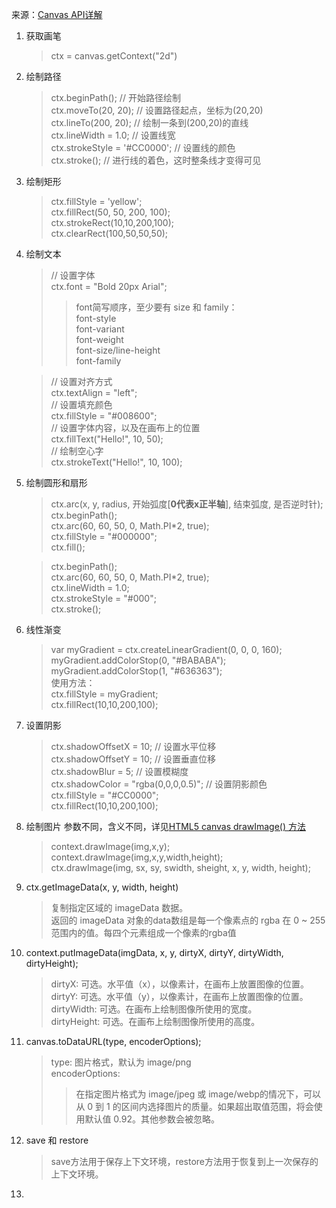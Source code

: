 来源：[Canvas API详解](https://www.cnblogs.com/eaglesour/p/8948215.html)
1. 获取画笔
    > ctx = canvas.getContext("2d")  
2. 绘制路径
    > ctx.beginPath(); // 开始路径绘制  
    > ctx.moveTo(20, 20); // 设置路径起点，坐标为(20,20)  
    > ctx.lineTo(200, 20); // 绘制一条到(200,20)的直线  
    > ctx.lineWidth = 1.0; // 设置线宽  
    > ctx.strokeStyle = '#CC0000'; // 设置线的颜色  
    > ctx.stroke(); // 进行线的着色，这时整条线才变得可见  
3. 绘制矩形
    > ctx.fillStyle = 'yellow';  
    > ctx.fillRect(50, 50, 200, 100);   
    > ctx.strokeRect(10,10,200,100);   
    > ctx.clearRect(100,50,50,50);  
4. 绘制文本
    > // 设置字体  
    > ctx.font = "Bold 20px Arial";   
    >> font简写顺序，至少要有 size 和 family：  
    >> font-style  
    >> font-variant  
    >> font-weight  
    >> font-size/line-height  
    >> font-family  

    > // 设置对齐方式  
    > ctx.textAlign = "left";  
    > // 设置填充颜色  
    > ctx.fillStyle = "#008600";   
    > // 设置字体内容，以及在画布上的位置  
    > ctx.fillText("Hello!", 10, 50);   
    > // 绘制空心字  
    > ctx.strokeText("Hello!", 10, 100);  

5. 绘制圆形和扇形
    > ctx.arc(x, y, radius, 开始弧度[**0代表x正半轴**], 结束弧度, 是否逆时针);
    > ctx.beginPath();   
    > ctx.arc(60, 60, 50, 0, Math.PI*2, true);   
    > ctx.fillStyle = "#000000";   
    > ctx.fill();  

    > ctx.beginPath();   
    > ctx.arc(60, 60, 50, 0, Math.PI*2, true);   
    > ctx.lineWidth = 1.0;   
    > ctx.strokeStyle = "#000";   
    > ctx.stroke();  
6. 线性渐变
    > var myGradient = ctx.createLinearGradient(0, 0, 0, 160);   
    > myGradient.addColorStop(0, "#BABABA");   
    > myGradient.addColorStop(1, "#636363");  
    > 使用方法：  
    > ctx.fillStyle = myGradient;  
    > ctx.fillRect(10,10,200,100);
7. 设置阴影
    > ctx.shadowOffsetX = 10; // 设置水平位移  
    > ctx.shadowOffsetY = 10; // 设置垂直位移  
    > ctx.shadowBlur = 5; // 设置模糊度  
    > ctx.shadowColor = "rgba(0,0,0,0.5)"; // 设置阴影颜色  
    > ctx.fillStyle = "#CC0000";   
    > ctx.fillRect(10,10,200,100);  
8. 绘制图片 参数不同，含义不同，详见[HTML5 canvas drawImage() 方法](http://www.w3school.com.cn/html5/canvas_drawimage.asp)
    > context.drawImage(img,x,y);  
    > context.drawImage(img,x,y,width,height);  
    > ctx.drawImage(img, sx, sy, swidth, sheight, x, y, width, height);    

9.  ctx.getImageData(x, y, width, height)
    > 复制指定区域的 imageData 数据。  
    > 返回的 imageData 对象的data数组是每一个像素点的 rgba 在 0 ~ 255 范围内的值。每四个元素组成一个像素的rgba值  
    
10. context.putImageData(imgData, x, y, dirtyX, dirtyY, dirtyWidth, dirtyHeight);
    > dirtyX: 可选。水平值（x），以像素计，在画布上放置图像的位置。  
    > dirtyY: 可选。水平值（y），以像素计，在画布上放置图像的位置。  
    > dirtyWidth: 可选。在画布上绘制图像所使用的宽度。  
    > dirtyHeight: 可选。在画布上绘制图像所使用的高度。
11. canvas.toDataURL(type, encoderOptions);
    > type: 图片格式，默认为 image/png  
    > encoderOptions: 
    >> 在指定图片格式为 image/jpeg 或 image/webp的情况下，可以从 0 到 1 的区间内选择图片的质量。如果超出取值范围，将会使用默认值 0.92。其他参数会被忽略。
12. save 和 restore 
    > save方法用于保存上下文环境，restore方法用于恢复到上一次保存的上下文环境。  

13. 